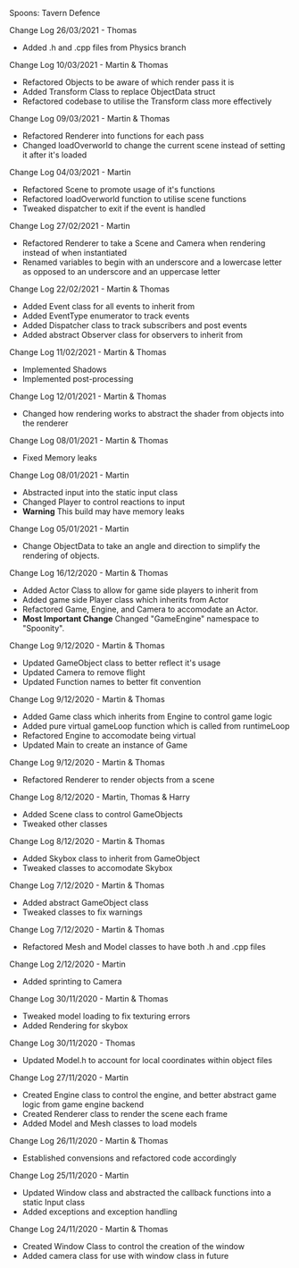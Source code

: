 Spoons: Tavern Defence

Change Log 26/03/2021 - Thomas
- Added .h and .cpp files from Physics branch


Change Log 10/03/2021 - Martin & Thomas
- Refactored Objects to be aware of which render pass it is
- Added Transform Class to replace ObjectData struct
- Refactored codebase to utilise the Transform class more effectively


Change Log 09/03/2021 - Martin & Thomas
- Refactored Renderer into functions for each pass
- Changed loadOverworld to change the current scene instead of setting it after it's loaded


Change Log 04/03/2021 - Martin

- Refactored Scene to promote usage of it's functions
- Refactored loadOverworld function to utilise scene functions
- Tweaked dispatcher to exit if the event is handled


Change Log 27/02/2021 - Martin

- Refactored Renderer to take a Scene and Camera when rendering instead of when instantiated
- Renamed variables to begin with an underscore and a lowercase letter as opposed to an underscore and an uppercase letter


Change Log 22/02/2021 - Martin & Thomas

- Added Event class for all events to inherit from
- Added EventType enumerator to track events
- Added Dispatcher class to track subscribers and post events
- Added abstract Observer class for observers to inherit from


Change Log 11/02/2021 - Martin & Thomas

- Implemented Shadows
- Implemented post-processing


Change Log 12/01/2021 - Martin & Thomas

- Changed how rendering works to abstract the shader from objects into the renderer


Change Log 08/01/2021 - Martin & Thomas

- Fixed Memory leaks


Change Log 08/01/2021 - Martin

- Abstracted input into the static input class
- Changed Player to control reactions to input
- **Warning** This build may have memory leaks


Change Log 05/01/2021 - Martin

- Change ObjectData to take an angle and direction to simplify the rendering of objects.


Change Log 16/12/2020 - Martin & Thomas

- Added Actor Class to allow for game side players to inherit from
- Added game side Player class which inherits from Actor
- Refactored Game, Engine, and Camera to accomodate an Actor.
- **Most Important Change** Changed "GameEngine" namespace to "Spoonity".


Change Log 9/12/2020 - Martin & Thomas

- Updated GameObject class to better reflect it's usage
- Updated Camera to remove flight
- Updated Function names to better fit convention


Change Log 9/12/2020 - Martin & Thomas

- Added Game class which inherits from Engine to control game logic
- Added pure virtual gameLoop function which is called from runtimeLoop
- Refactored Engine to accomodate being virtual
- Updated Main to create an instance of Game


Change Log 9/12/2020 - Martin & Thomas

- Refactored Renderer to render objects from a scene


Change Log 8/12/2020 - Martin, Thomas & Harry

- Added Scene class to control GameObjects
- Tweaked other classes


Change Log 8/12/2020 - Martin & Thomas

- Added Skybox class to inherit from GameObject
- Tweaked classes to accomodate Skybox


Change Log 7/12/2020 - Martin & Thomas

- Added abstract GameObject class
- Tweaked classes to fix warnings


Change Log 7/12/2020 - Martin & Thomas

- Refactored Mesh and Model classes to have both .h and .cpp files


Change Log 2/12/2020 - Martin

- Added sprinting to Camera


Change Log 30/11/2020 - Martin & Thomas

- Tweaked model loading to fix texturing errors
- Added Rendering for skybox

Change Log 30/11/2020 - Thomas

- Updated Model.h to account for local coordinates within object files


Change Log 27/11/2020 - Martin

- Created Engine class to control the engine, and better abstract game logic from game engine backend
- Created Renderer class to render the scene each frame
- Added Model and Mesh classes to load models


Change Log 26/11/2020 - Martin & Thomas

- Established convensions and refactored code accordingly


Change Log 25/11/2020 - Martin

 - Updated Window class and abstracted the callback functions into a static Input class
 - Added exceptions and exception handling


Change Log 24/11/2020 - Martin & Thomas

 - Created Window Class to control the creation of the window
 - Added camera class for use with window class in future
